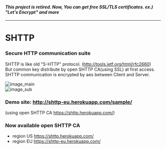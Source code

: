 #### ***This project is retired. Now, You can get free SSL/TLS certificates. ex.) "Let's Encrypt" and more***
---

SHTTP
=====

### Secure HTTP communication suite

SHTTP is like old "S-HTTP" protocol. (http://tools.ietf.org/html/rfc2660)  
But common key distribute by open SHTTP CA(using SSL) at first access.  
SHTTP communication is encrypted by aes between Client and Server.  

![image_main](http://sklab.github.io/shttp_img1.PNG)  
![image_sub](http://sklab.github.io/shttp_img2.PNG)


### Demo site: http://shttp-eu.herokuapp.com/sample/
(using open SHTTP CA https://shttp.herokuapp.com/)


### Now available open SHTTP CA
 - region US https://shttp.herokuapp.com/
 - region EU https://shttp-eu.herokuapp.com/
